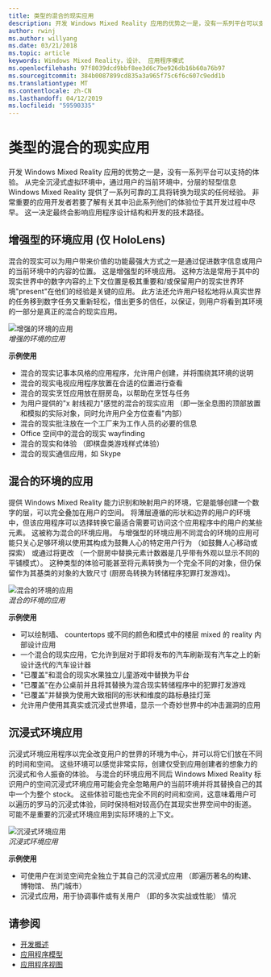 ```yaml
---
title: 类型的混合的现实应用
description: 开发 Windows Mixed Reality 应用的优势之一是，没有一系列平台可以支持完全沉浸式虚拟环境中，到通过用户的当前 environmentl 浅信息分层的体验。
author: rwinj
ms.author: willyang
ms.date: 03/21/2018
ms.topic: article
keywords: Windows Mixed Reality，设计、 应用程序模式
ms.openlocfilehash: 97f8039dcd9bbf8ee3d6c7be926db16b60a76b97
ms.sourcegitcommit: 384b0087899cd835a3a965f75c6f6c607c9edd1b
ms.translationtype: MT
ms.contentlocale: zh-CN
ms.lasthandoff: 04/12/2019
ms.locfileid: "59590335"
---
```

# <a name="types-of-mixed-reality-apps"></a>类型的混合的现实应用

开发 Windows Mixed Reality 应用的优势之一是，没有一系列平台可以支持的体验。 从完全沉浸式虚拟环境中，通过用户的当前环境中，分层的轻型信息 Windows Mixed Reality 提供了一系列可靠的工具将转换为现实的任何经验。 非常重要的应用开发者若要了解有关其中沿此系列他们的体验位于其开发过程中尽早。 这一决定最终会影响应用程序设计结构和开发的技术路径。

## <a name="enhanced-environment-apps-hololens-only"></a>增强型的环境应用 (仅 HoloLens)

混合的现实可以为用户带来价值的功能最强大方式之一是通过促进数字信息或用户的当前环境中的内容的位置。 这是增强型的环境应用。 这种方法是常用于其中的现实世界中的数字内容的上下文位置是极其重要和/或保留用户的现实世界环境"present"在他们的经验是关键的应用。 此方法还允许用户轻松地将从真实世界的任务移到数字任务又重新轻松，借出更多的信任，以保证，则用户将看到其环境的一部分是真正的混合的现实应用。

![增强的环境的应用](images/enhancedenvironmentapps-640px.jpg)<br>
*增强的环境的应用*

**示例使用**
* 混合的现实记事本风格的应用程序，允许用户创建，并将围绕其环境的说明
* 混合的现实电视应用程序放置在合适的位置进行查看
* 混合的现实烹饪应用放在厨房岛，以帮助在烹饪与任务
* 为用户提供的"x 射线视力"感觉的混合的现实应用 （即一张全息图的顶部放置和模拟的实际对象，同时允许用户全方位查看"内部）
* 混合的现实批注放在一个工厂来为工作人员的必要的信息
* Office 空间中的混合的现实 wayfinding
* 混合的现实和体验 （即棋盘类游戏样式体验）
* 混合的现实通信应用，如 Skype

## <a name="blended-environment-apps"></a>混合的环境的应用

提供 Windows Mixed Reality 能力识别和映射用户的环境，它是能够创建一个数字的层，可以完全叠加在用户的空间。 将薄层遵循的形状和边界的用户的环境中，但该应用程序可以选择转换它最适合需要可访问这个应用程序中的用户的某些元素。 这被称为混合的环境应用。 与增强型的环境应用不同混合的环境的应用可能只关心足够环境以使用其构成为鼓舞人心的特定用户行为 （如鼓舞人心移动或探索） 或通过将更改 （一个厨房中替换元素计数器是几乎带有外观以显示不同的平铺模式）。 这种类型的体验可能甚至将元素转换为一个完全不同的对象，但仍保留作为其基类的对象的大致尺寸 (厨房岛转换为转储程序犯罪打发游戏)。

![混合的环境的应用](images/blendedenvironmentapps-640px.jpg)<br>
*混合的环境的应用*

**示例使用**
* 可以绘制墙、 countertops 或不同的颜色和模式中的楼层 mixed 的 reality 内部设计应用
* 一个混合的现实应用，它允许到层对于即将发布的汽车刷新现有汽车之上的新设计迭代的汽车设计器
* "已覆盖"和混合的现实水果独立儿童游戏中替换为平台
* "已覆盖"在办公桌前并且将其替换为混合现实转储程序中的犯罪打发游戏
* "已覆盖"并替换为使用大致相同的形状和维度的路标悬挂灯笼
* 允许用户使用其真实或沉浸式世界墙，显示一个奇妙世界中的冲击漏洞的应用

## <a name="immersive-environment-apps"></a>沉浸式环境应用

沉浸式环境应用程序以完全改变用户的世界的环境为中心，并可以将它们放在不同的时间和空间。 这些环境可以感觉非常实际，创建仅受到应用创建者的想象力的沉浸式和令人振奋的体验。 与混合的环境应用不同后 Windows Mixed Reality 标识用户的空间沉浸式环境应用可能会完全忽略用户的当前环境并将其替换自己的其中一个为整个 stock。 这些体验可能也完全不同的时间和空间，这意味着用户可以遍历的罗马的沉浸式体验，同时保持相对较高仍在其现实世界空间中的街道。 可能不是重要的沉浸式环境应用到实际环境的上下文。

![沉浸式环境应用](images/windows-mixed-reality-640px.jpg)<br>
*沉浸式环境应用*

**示例使用**
* 可使用户在浏览空间完全独立于其自己的沉浸式应用 （即遍历著名的构建、 博物馆、 热门城市）
* 沉浸式应用，用于协调事件或有关用户 （即的多次实战或性能） 情况

## <a name="see-also"></a>请参阅
* [开发概述](development-overview.md)
* [应用程序模型](app-model.md)
* [应用程序视图](app-views.md)
